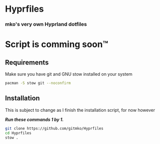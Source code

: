 # Hyprfiles

### mko's very own Hyprland dotfiles

# Script is comming soon:tm:

## Requirements

Make sure you have git and GNU stow installed on your system

```bash
pacman -S stow git --noconfirm 
```

## Installation 

This is subject to change as I finish the installation script, for now however

***Run these commands 1 by 1.***

```bash
git clone https://github.com/gitmko/Hyprfiles
cd Hyprfiles
stow .
```

